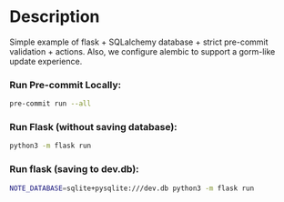 # Description

Simple example of flask + SQLalchemy database + strict pre-commit
validation + actions. Also, we configure alembic to support a
gorm-like update experience.

### Run Pre-commit Locally:

```bash
pre-commit run --all
```

### Run Flask (without saving database):

```bash
python3 -m flask run
```

### Run flask (saving to dev.db):

```bash
NOTE_DATABASE=sqlite+pysqlite:///dev.db python3 -m flask run
```